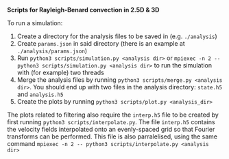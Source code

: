 **Scripts for Rayleigh-Benard convection in 2.5D & 3D**

To run a simulation:
1. Create a directory for the analysis files to be saved in (e.g. `./analysis`)
2. Create `params.json` in said directory (there is an example at `./analysis/params.json`)
3. Run `python3 scripts/simulation.py <analysis dir>` or `mpiexec -n 2 -- python3 scripts/simulation.py <analysis dir>` to run the simulation with (for example) two threads
4. Merge the analysis files by running `python3 scripts/merge.py <analysis dir>`. You should end up with two files in the analysis directory: `state.h5` and `analysis.h5`
5. Create the plots by running `python3 scripts/plot.py <analysis_dir>`

The plots related to filtering also require the `interp.h5` file to be created by first running `python3 scripts/interpolate.py`.
The file `interp.h5` contains the velocity fields interpolated onto an evenly-spaced grid so that Fourier transforms can be performed. This file is also parralelised, using the same command `mpiexec -n 2 -- python3 scripts/interpolate.py <analysis dir>`
